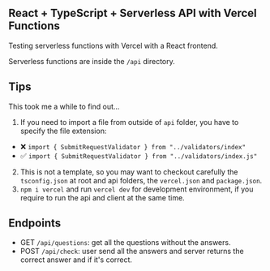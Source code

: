 ## React + TypeScript + Serverless API with Vercel Functions

Testing serverless functions with Vercel with a React frontend. 

Serverless functions are inside the `/api` directory.

## Tips
This took me a while to find out...

1. If you need to import a file from outside of `api` folder, you have to specify the file extension:
* ❌ `import { SubmitRequestValidator } from "../validators/index"`
* ✅ `import { SubmitRequestValidator } from "../validators/index.js"`

2. This is not a template, so you may want to checkout carefully the `tsconfig.json` at root and api folders, the `vercel.json` and `package.json`.
3. `npm i vercel` and run `vercel dev` for development environment, if you require to run the api and client at the same time.

## Endpoints
* GET `/api/questions`: get all the questions without the answers.
* POST `/api/check`: user send all the answers and server returns the correct answer and if it's correct.
